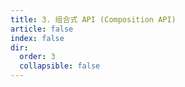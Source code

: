 ```yaml
---
title: 3. 组合式 API (Composition API)
article: false
index: false
dir:
  order: 3
  collapsible: false
---
```

